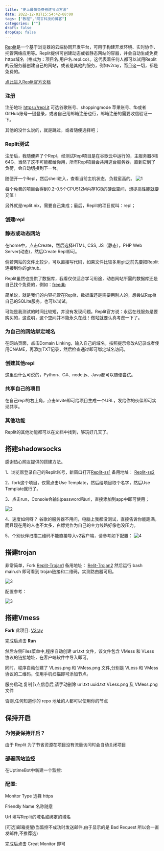 ```yaml
---
title: "史上最快免费搭建节点方法"
date: 2022-12-01T15:54:42+08:00
tags: ["教程","阿甘科技的博客"]
categories: [""]
draft: false
dropCap: false
---
```


[Replit](https://repl.it)是一个基于浏览器的云端协同开发平台，可用于构建开发环境、实时协作、托管网络应用等。Replit提供可创建动态或者静态网站的容器，并会自动生成免费https域名（格式为：项目名.用户名.repl.co）。这代表着任何人都可以试用Replit的云服务器创建自己的网站，或者是其他的服务，例如v2ray，而且这一切，都是免费的。

[点此进入Replit官方文档](https://docs.replit.com/)

### 注册
注册地址 https://repl.it
可选谷歌账号、shoppingmode 苹果账号、fb或者GitHub账号一键登录，或者自己用邮箱注册也行，邮箱注册的需要收信验证一下。

其他的没什么说的，就是跳过，或者随便选择吧；

### Replit测试
注册后，我随便弄了个Repl，经测试Repl项目是在谷歌云中运行的，主服务器8核64G，当然了这不可能都给你用，所有Repl项目会共用这台服务器，直到它到了负荷，会自动切换到下一台。

随便开一个Repl，然后shell进入，查看当前主机状态，负载蛮高的。
![1](https://iweec.com/usr/uploads/2022/12/1695379248.png)

每个免费的项目会得到0.2-0.5个CPU512M内存1GB的硬盘空间，想提高性能就要充值！

另外就是replit.nix，需要自己集成；最后，Replit的项目就叫：repl；

### 创建repl
### 静态或动态网站
在home中，点击Create，然后选择HTML, CSS, JS（静态），PHP Web Server(动态)，然后Create Repl即可。

倘若网站的文件比较少，可以直接写代码，如果文件比较多用git之前先要把Replit连接到你的github。


Replit虽然也提供了数据库，我看仅仅适合学习用途，动态网站所需的数据库还是自己找个免费的，例如：[freedb](https://freedb.tech/)

简单说，就是我们的内容托管在Replit，数据库还是需要用别人的，想尝试Replit自己的SQLite服务，也可以试试。

可能是我测试的时间比较短，并没有发现问题。Replit官方说：永远在线服务是要购买的，这说明，这个空间并不能永久在线！做站就要认真考虑一下了。

### 为自己的网站绑定域名
在网站页面，点击Domain Linking，输入自己的域名，按照提示修改A记录或者使用CNAME，再添加TXT记录，然后检查通过即可绑定域名访问。

### 创建其他repl
这里没什么可说的，Python、C#、node.js、Java都可以随便尝试。

### 共享自己的项目
在自己repl的右上角，点击Invite即可给项目生成一个URL，发给你的伙伴即可实现共享。

### 其他功能
Replit的其他功能都可以在文档中找到，够玩好几天了。

## 搭建shadowsocks
感谢热心网友提供的搭建方法。

1、浏览器登录自己的Replit账号，新窗口打开[Replit-ss1](https://replit.com/@wanghanzhe/V2RAY?v=1)
备用地址： [Replit-ss2](https://replit.com/@oracleservice/V2RAY)

2、fork这个项目，仅需点击Use Template，然后给项目取个名字，然后Use Template就行了。

3、点击run，Console会输出password和url，直接添加到app中即可使用；

![2](https://iweec.com/usr/uploads/2022/12/1673290034.png)

4、速度如何呀？ 谷歌的服务器不用问，电脑上我都没测试，直接告诉你能跑满，而且现在用的人也不太多，白嫖党作为自己的主力线路好像也没压力。

5、个别伙伴扫描二维码不能直接导入v2客户端，请参考如下配置：
![4](https://iweec.com/usr/uploads/2022/12/2274539777.jpg)

## 搭建trojan
非常简单，Fork [Replit-Trojan1](https://replit.com/@sos801107/trojan?v=1)
备用地址： [Relit-Trojan2](https://replit.com/@oracleservice/trojan)
然后运行 bash main.sh
即可看到 trojan链接和二维码，实测路由器可用。

![3](https://iweec.com/usr/uploads/2022/12/3103210989.png)

配置参考：

![3](https://iweec.com/usr/uploads/2022/12/2336471006.jpg)

## 搭建Vmess
**Fork** 此项目: [V2ray](https://replit.com/@hifeng/v2rayN?v=1)

完成后点击 **Run**

然后左侧Files菜单中,程序自动创建 url.txt 文件，该文件包含 VMess 和 VLess 协议的链接地址，在客户端软件中导入即可。

同时，程序自动创建了 VLess.png 和 VMess.png 文件,分别是 VLess 和 VMess 协议的二维码，使用手机扫描即可添加节点。

服务启动,复制节点信息后,请手动删除 url.txt uuid.txt VLess.png 及 VMess.png 文件

否则,任何知道你的 repo 地址的人都可以使用你的节点

## 保持开启

### 为何要保持开启？
由于 Replit 为了节省资源在项目没有流量访问时会自动关闭项目

### 部署网站监控
在UptimeBot中新建一个监控:

### 配置:

Monitor Type 选择 https

Friendly Name 名称随意

Url 填写Replit的域名或绑定的域名

[可选]邮箱提醒(当监控不成功时发送邮件,由于显示的是 Bad Request 所以会一直发邮件,不推荐选)

完成后点击 Creat Monitor 即可
